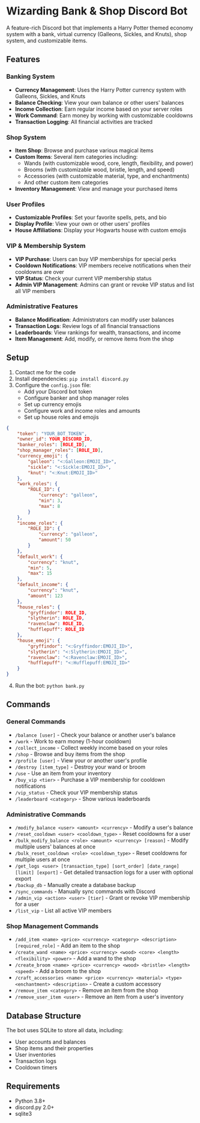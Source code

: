 # Wizarding Bank & Shop Discord Bot

A feature-rich Discord bot that implements a Harry Potter themed economy system with a bank, virtual currency (Galleons, Sickles, and Knuts), shop system, and customizable items.

## Features

### Banking System
- **Currency Management**: Uses the Harry Potter currency system with Galleons, Sickles, and Knuts
- **Balance Checking**: View your own balance or other users' balances
- **Income Collection**: Earn regular income based on your server roles
- **Work Command**: Earn money by working with customizable cooldowns
- **Transaction Logging**: All financial activities are tracked

### Shop System
- **Item Shop**: Browse and purchase various magical items
- **Custom Items**: Several item categories including:
  - Wands (with customizable wood, core, length, flexibility, and power)
  - Brooms (with customizable wood, bristle, length, and speed)
  - Accessories (with customizable material, type, and enchantments)
  - And other custom item categories
- **Inventory Management**: View and manage your purchased items

### User Profiles
- **Customizable Profiles**: Set your favorite spells, pets, and bio
- **Display Profile**: View your own or other users' profiles
- **House Affiliations**: Display your Hogwarts house with custom emojis

### VIP & Membership System
- **VIP Purchase**: Users can buy VIP memberships for special perks
- **Cooldown Notifications**: VIP members receive notifications when their cooldowns are over
- **VIP Status**: Check your current VIP membership status
- **Admin VIP Management**: Admins can grant or revoke VIP status and list all VIP members

### Administrative Features
- **Balance Modification**: Administrators can modify user balances
- **Transaction Logs**: Review logs of all financial transactions
- **Leaderboards**: View rankings for wealth, transactions, and income
- **Item Management**: Add, modify, or remove items from the shop

## Setup

1. Contact me for the code
2. Install dependencies: `pip install discord.py`
3. Configure the `config.json` file:
   - Add your Discord bot token
   - Configure banker and shop manager roles
   - Set up currency emojis
   - Configure work and income roles and amounts
   - Set up house roles and emojis

```json
{
    "token": "YOUR_BOT_TOKEN",
    "owner_id": YOUR_DISCORD_ID,
    "banker_roles": [ROLE_ID],
    "shop_manager_roles": [ROLE_ID],
    "currency_emoji": {
        "galleon": "<:Galleon:EMOJI_ID>",
        "sickle": "<:Sickle:EMOJI_ID>",
        "knut": "<:Knut:EMOJI_ID>"
    },
    "work_roles": {
        "ROLE_ID": {
            "currency": "galleon",
            "min": 3,
            "max": 8
        }
    },
    "income_roles": {
        "ROLE_ID": {
            "currency": "galleon",
            "amount": 50
        }
    },
    "default_work": {
        "currency": "knut",
        "min": 5,
        "max": 15
    },
    "default_income": {
        "currency": "knut",
        "amount": 123
    },
    "house_roles": {
        "gryffindor": ROLE_ID,
        "slytherin": ROLE_ID,
        "ravenclaw": ROLE_ID,
        "hufflepuff": ROLE_ID
    },
    "house_emoji": {
        "gryffindor": "<:Gryffindor:EMOJI_ID>",
        "slytherin": "<:Slytherin:EMOJI_ID>", 
        "ravenclaw": "<:Ravenclaw:EMOJI_ID>",
        "hufflepuff": "<:Hufflepuff:EMOJI_ID>"
    }
}
```

4. Run the bot: `python bank.py`

## Commands

### General Commands
- `/balance [user]` - Check your balance or another user's balance
- `/work` - Work to earn money (1-hour cooldown)
- `/collect_income` - Collect weekly income based on your roles
- `/shop` - Browse and buy items from the shop
- `/profile [user]` - View your or another user's profile
- `/destroy [item_type]` - Destroy your wand or broom
- `/use` - Use an item from your inventory
- `/buy_vip <tier>` - Purchase a VIP membership for cooldown notifications
- `/vip_status` - Check your VIP membership status
- `/leaderboard <category>` - Show various leaderboards

### Administrative Commands
- `/modify_balance <user> <amount> <currency>` - Modify a user's balance
- `/reset_cooldown <user> <cooldown_type>` - Reset cooldowns for a user
- `/bulk_modify_balance <role> <amount> <currency> [reason]` - Modify multiple users' balances at once
- `/bulk_reset_cooldown <role> <cooldown_type>` - Reset cooldowns for multiple users at once
- `/get_logs <user> [transaction_type] [sort_order] [date_range] [limit] [export]` - Get detailed transaction logs for a user with optional export
- `/backup_db` - Manually create a database backup
- `/sync_commands` - Manually sync commands with Discord
- `/admin_vip <action> <user> [tier]` - Grant or revoke VIP membership for a user
- `/list_vip` - List all active VIP members


### Shop Management Commands
- `/add_item <name> <price> <currency> <category> <description> [required_role]` - Add an item to the shop
- `/create_wand <name> <price> <currency> <wood> <core> <length> <flexibility> <power>` - Add a wand to the shop
- `/create_broom <name> <price> <currency> <wood> <bristle> <length> <speed>` - Add a broom to the shop
- `/craft_accessories <name> <price> <currency> <material> <type> <enchantment> <description>` - Create a custom accessory
- `/remove_item <category>` - Remove an item from the shop
- `/remove_user_item <user>` - Remove an item from a user's inventory

## Database Structure

The bot uses SQLite to store all data, including:
- User accounts and balances
- Shop items and their properties
- User inventories
- Transaction logs
- Cooldown timers

## Requirements

- Python 3.8+
- discord.py 2.0+
- sqlite3
